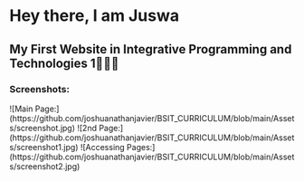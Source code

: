 <h1>Hey there, I am Juswa</h1>
<h2>My First Website in Integrative Programming and Technologies 1👨🏻‍💻</h2>
<h3>Screenshots:</h3>
![Main Page:] (https://github.com/joshuanathanjavier/BSIT_CURRICULUM/blob/main/Assets/screenshot.jpg)
![2nd Page:] (https://github.com/joshuanathanjavier/BSIT_CURRICULUM/blob/main/Assets/screenshot1.jpg)
![Accessing Pages:] (https://github.com/joshuanathanjavier/BSIT_CURRICULUM/blob/main/Assets/screenshot2.jpg)



